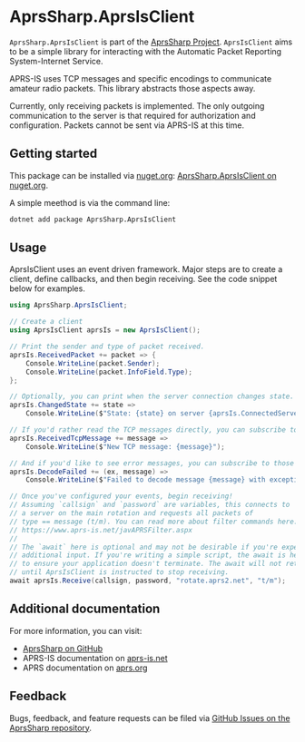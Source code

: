 # AprsSharp.AprsIsClient

`AprsSharp.AprsIsClient` is part of the [AprsSharp Project](https://github.com/CBielstein/APRSsharp).
`AprsIsClient` aims to be a simple library for interacting with the Automatic
Packet Reporting System-Internet Service.

APRS-IS uses TCP messages and specific encodings to communicate amateur radio packets.
This library abstracts those aspects away.

Currently, only receiving packets is implemented.
The only outgoing communication to the server is that required for
authorization and configuration.
Packets cannot be sent via APRS-IS at this time.

## Getting started

This package can be installed via [nuget.org](https://www.nuget.org):
[AprsSharp.AprsIsClient on nuget.org](https://www.nuget.org/packages/AprsSharp.AprsIsClient).

A simple meethod is via the command line:

```bash
dotnet add package AprsSharp.AprsIsClient
```

## Usage

AprsIsClient uses an event driven framework.
Major steps are to create a client, define callbacks, and then begin receiving.
See the code snippet below for examples.

```csharp
using AprsSharp.AprsIsClient;

// Create a client
using AprsIsClient aprsIs = new AprsIsClient();

// Print the sender and type of packet received.
aprsIs.ReceivedPacket += packet => {
    Console.WriteLine(packet.Sender);
    Console.WriteLine(packet.InfoField.Type);
};

// Optionally, you can print when the server connection changes state.
aprsIs.ChangedState += state =>
    Console.WriteLine($"State: {state} on server {aprsIs.ConnectedServer}");

// If you'd rather read the TCP messages directly, you can subscribe to those events
aprsIs.ReceivedTcpMessage += message =>
    Console.WriteLine($"New TCP message: {message}");

// And if you'd like to see error messages, you can subscribe to those
aprsIs.DecodeFailed += (ex, message) =>
    Console.WriteLine($"Failed to decode message {message} with exception {ex}");

// Once you've configured your events, begin receiving!
// Assuming `callsign` and `password` are variables, this connects to
// a server on the main rotation and requests all packets of
// type == message (t/m). You can read more about filter commands here:
// https://www.aprs-is.net/javAPRSFilter.aspx
//
// The `await` here is optional and may not be desirable if you're expecting
// additional input. If you're writing a simple script, the await is helpful
// to ensure your application doesn't terminate. The await will not return
// until AprsIsClient is instructed to stop receiving.
await aprsIs.Receive(callsign, password, "rotate.aprs2.net", "t/m");
```

## Additional documentation

For more information, you can visit:

* [AprsSharp on GitHub](https://github.com/CBielstein/APRSsharp)
* APRS-IS documentation on [aprs-is.net](https://www.aprs-is.net/)
* APRS documentation on [aprs.org](https://www.aprs.org/)

## Feedback

Bugs, feedback, and feature requests can be filed via
[GitHub Issues on the AprsSharp repository](https://github.com/CBielstein/APRSsharp/issues).
